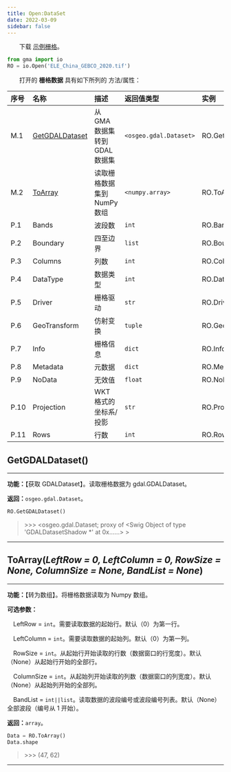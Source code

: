 ```yaml
---
title: Open:DataSet
date: 2022-03-09
sidebar: false
---
```


&emsp;　下载 [示例栅格](/Open/ELE_China_GEBCO_2020.tif)。

```python
from gma import io
RO = io.Open('ELE_China_GEBCO_2020.tif')
```

&emsp;　打开的 **栅格数据** 具有如下所列的 方法/属性：


| 序号  | 名称          | 描述                                                         | 返回值类型       | 实例       |
| :----- | :------------- | :------------------------------------------------------------ | :---------- |:---------- |
| M.1     | [GetGDALDataset](/UserGuide/io/DataSet.html#getgdaldataset)      | 从 GMA 数据集转到 GDAL 数据集                             |`<osgeo.gdal.Dataset>`| RO.GetGDALDataset()     |
| M.2     | [ToArray](/UserGuide/io/DataSet.html#toarray-leftrow-0-leftcolumn-0-rowsize-none-columnsize-none-bandlist-none)      | 读取栅格数据集到 NumPy 数组                            | `<numpy.array>`| RO.ToArray()   |
| P.1     | Bands         |波段数 |  `int`|RO.Bands       |
| P.2     | Boundary         | 四至边界 | `list`|RO.Boundary       |
| P.3     | Columns         |列数 |  `int`|RO.Columns       |
| P.4     | DataType         | 数据类型 | `int`|RO.DataType       |
| P.5     | Driver         | 栅格驱动 | `str`|RO.Driver    |
| P.6     | GeoTransform         | 仿射变换 | `tuple`|RO.GeoTransform     |
| P.7     | Info        |栅格信息 |  `dict`|RO.Info   |
| P.8     | Metadata         | 元数据 |`dict`| RO.Metadata      |
| P.9     | NoData         | 无效值 |`float`| RO.NoData       |
| P.10     | Projection         | WKT 格式的坐标系/投影 | `str`|RO.Projection      |
| P.11     | Rows         | 行数 | `int`|RO.Rows       |


## **GetGDALDataset**()

---

**功能：**【获取 GDALDataset】。读取栅格数据为 gdal.GDALDataset。

**返回：**`osgeo.gdal.Dataset`。

```python
RO.GetGDALDataset()
```
> \>>> <osgeo.gdal.Dataset; proxy of <Swig Object of type 'GDALDatasetShadow *' at 0x......> >

---


## **ToArray**(*LeftRow = 0, LeftColumn = 0, RowSize = None, ColumnSize = None, BandList = None*)

---

**功能：**【转为数组】。将栅格数据读取为 Numpy 数组。

**可选参数：**

 &emsp;LeftRow = `int`。需要读取数据的起始行。默认（0）为第一行。

 &emsp;LeftColumn = `int`。需要读取数据的起始列。默认（0）为第一列。

 &emsp;RowSize = `int`。从起始行开始读取的行数（数据窗口的行宽度）。默认（None）从起始行开始的全部行。

 &emsp;ColumnSize = `int`。从起始列开始读取的列数（数据窗口的列宽度）。默认（None）从起始列开始的全部列。

 &emsp;BandList = `int||list`。读取数据的波段编号或波段编号列表。默认（None）全部波段（编号从 1 开始）。

**返回：**`array`。

```python
Data = RO.ToArray()
Data.shape
```
> \>>> (47, 62)

---



